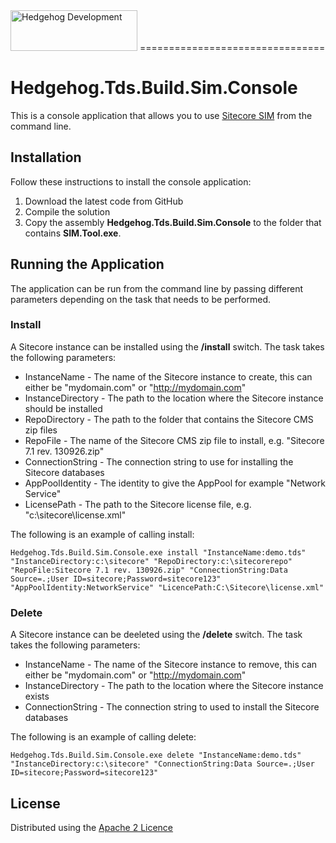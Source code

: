 <img src="http://www.hhogdev.com/Images/newsletter/logo_hedgehog.jpg" alt="Hedgehog Development" width="203" height="65" border="0">
================================

# Hedgehog.Tds.Build.Sim.Console #

This is a console application that allows you to use [Sitecore SIM](https://marketplace.sitecore.net/en/Modules/Sitecore_Instance_Manager.aspx) from the command line.

## Installation ##

Follow these instructions to install the console application:

1. Download the latest code from GitHub
2. Compile the solution
3. Copy the assembly **Hedgehog.Tds.Build.Sim.Console** to the folder that contains **SIM.Tool.exe**.  


## Running the Application ##

The application can be run from the command line by passing different parameters depending on the task that needs to be performed.

### Install ###

A Sitecore instance can be installed using the **/install** switch. The task takes the following parameters:

* InstanceName - The name of the Sitecore instance to create, this can either be "mydomain.com" or "http://mydomain.com"
* InstanceDirectory - The path to the location where the Sitecore instance should be installed
* RepoDirectory - The path to the folder that contains the Sitecore CMS zip files
* RepoFile - The name of the Sitecore CMS zip file to install, e.g. "Sitecore 7.1 rev. 130926.zip"
* ConnectionString - The connection string to use for installing the Sitecore databases
* AppPoolIdentity - The identity to give the AppPool for example "Network Service"
* LicensePath - The path to the Sitecore license file, e.g. "c:\sitecore\license.xml"

The following is an example of calling install:

    Hedgehog.Tds.Build.Sim.Console.exe install "InstanceName:demo.tds" "InstanceDirectory:c:\sitecore" "RepoDirectory:c:\sitecorerepo" "RepoFile:Sitecore 7.1 rev. 130926.zip" "ConnectionString:Data Source=.;User ID=sitecore;Password=sitecore123" "AppPoolIdentity:NetworkService" "LicencePath:C:\Sitecore\license.xml" 

### Delete ###

A Sitecore instance can be deeleted using the **/delete** switch. The task takes the following parameters:

* InstanceName - The name of the Sitecore instance to remove, this can either be "mydomain.com" or "http://mydomain.com"
* InstanceDirectory - The path to the location where the Sitecore instance exists
* ConnectionString - The connection string to used to install the Sitecore databases

The following is an example of calling delete:

    Hedgehog.Tds.Build.Sim.Console.exe delete "InstanceName:demo.tds" "InstanceDirectory:c:\sitecore" "ConnectionString:Data Source=.;User ID=sitecore;Password=sitecore123" 


## License ##

Distributed using the [Apache 2 Licence](https://github.com/HedgehogDevelopment/BuildExtensions/blob/master/Licence.txt)
